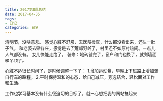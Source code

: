 ```yaml
---
title: 2017第8周总结
date: 2017-04-05
tags: 
- 日记
categories: 日记
---
```


清明节，没啥意思。
感觉心脏不舒服，去医院检查，什么都没看出来，还生一肚子气。
和老婆去果各庄，感觉是去了荒郊野岭了，村里还不如原村热闹。一点儿人气都没有。
女儿快能走路了。
装修：地砖铺完了，窗户和门也换了，就剩墙面和吊顶了。

心脏不适很长时间了，是时候调整一下了：
1.增加运动量，早晚上下班路上增加骑自行车的路程。
2.平时保持温和的心态，给自己减压，劳逸结合，轻松面对工作和生活。

工作也学习基本没有什么很迫切的目标了，就一心想把我的网站搞起来